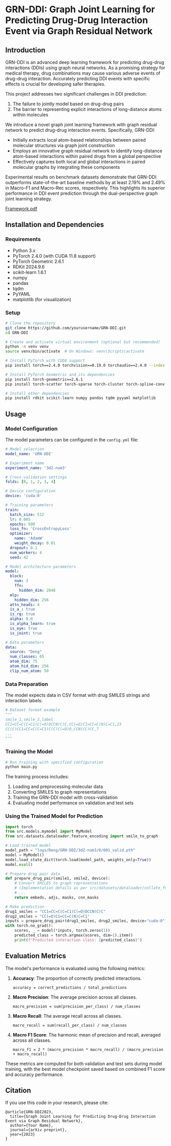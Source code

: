 # GRN-DDI: Graph Joint Learning for Predicting Drug-Drug Interaction Event via Graph Residual Network

## Introduction

GRN-DDI is an advanced deep learning framework for predicting drug-drug interactions (DDIs) using graph neural networks. As a promising strategy for medical therapy, drug combinations may cause various adverse events of drug-drug interaction. Accurately predicting DDI events with specific effects is crucial for developing safer therapies.

This project addresses two significant challenges in DDI prediction:

1. The failure to jointly model based on drug-drug pairs
2. The barrier to representing explicit interactions of long-distance atoms within molecules

We introduce a novel graph joint learning framework with graph residual network to predict drug-drug interaction events. Specifically, GRN-DDI:

- Initially extracts local atom-based relationships between paired molecular structures via graph joint construction
- Employs an innovative graph residual network to identify long-distance atom-based interactions within paired drugs from a global perspective
- Effectively captures both local and global interactions in paired molecular graphs by integrating these components

Experimental results on benchmark datasets demonstrate that GRN-DDI outperforms state-of-the-art baseline methods by at least 2.19% and 2.49% in Macro-F1 and Macro-Rec scores, respectively. This highlights its superior performance in DDI event prediction through the dual-perspective graph joint learning strategy.

[Framework.pdf](https://github.com/user-attachments/files/19872618/Framework.pdf)


## Installation and Dependencies

### Requirements

- Python 3.x
- PyTorch 2.4.0 (with CUDA 11.8 support)
- PyTorch Geometric 2.6.1
- RDKit 2024.9.6
- scikit-learn 1.6.1
- numpy
- pandas
- tqdm
- PyYAML
- matplotlib (for visualization)

### Setup

```bash
# Clone the repository
git clone https://github.com/yourusername/GRN-DDI.git
cd GRN-DDI

# Create and activate virtual environment (optional but recommended)
python -m venv venv
source venv/bin/activate  # On Windows: venv\Scripts\activate

# Install PyTorch with CUDA support
pip install torch==2.4.0 torchvision==0.19.0 torchaudio==2.4.0 --index-url https://download.pytorch.org/whl/cu118

# Install PyTorch Geometric and its dependencies
pip install torch-geometric==2.6.1
pip install torch-scatter torch-sparse torch-cluster torch-spline-conv -f https://data.pyg.org/whl/torch-2.4.0+cu118.html

# Install other dependencies
pip install rdkit scikit-learn numpy pandas tqdm pyyaml matplotlib
```

## Usage

### Model Configuration

The model parameters can be configured in the `config.yml` file:

```yaml
# Model selection
model_name: 'GRN-DDI'

# Experiment name
experiment_name: '3d2-num3'

# Cross-validation settings
folds: [0, 1, 2, 3, 4]

# Device configuration
device: 'cuda:0'

# Training parameters
train:
  batch_size: 512
  lr: 0.005
  epochs: 500
  loss_fn: 'CrossEntropyLoss'
  optimizer:
    name: 'AdamW'
    weight_decay: 0.01
  dropout: 0.1
  num_workers: 4
  seed: 42

# Model architecture parameters
model:
  block:
    num: 3
    ffn:
      hidden_dim: 2048
  mlp:
    hidden_dim: 256
  attn_heads: 4
  is_a_: true
  is_rg: true
  alpha: 0.0
  is_alpha_learn: true
  is_eye: true
  is_joint: true

# Data parameters
data:
  source: "Deng"
  num_classes: 65
  atom_dim: 75
  atom_hid_dim: 256
  clip_num_atom: 50
```

### Data Preparation

The model expects data in CSV format with drug SMILES strings and interaction labels:

```python
# Dataset format example
"""
smile_1,smile_2,label
CC1=CC=C(C=C1)C(=O)OCCN(C)C,CC(=O)C1=CC=C(N)C=C1,23
CC(C)CC1=CC=C(C=C1)C(C)C(=O)O,CCN(CC)CC,7
...
"""
```

### Training the Model

```python
# Run training with specified configuration
python main.py
```

The training process includes:

1. Loading and preprocessing molecular data
2. Converting SMILES to graph representations
3. Training the GRN-DDI model with cross-validation
4. Evaluating model performance on validation and test sets

### Using the Trained Model for Prediction

```python
import torch
from src.models.mymodel import MyModel
from src.datasets.dataloader.feature_encoding import smile_to_graph

# Load trained model
model_path = "logs/Deng/GRN-DDI/3d2-num3/0/001_valid.pth"
model = MyModel()
model.load_state_dict(torch.load(model_path, weights_only=True))
model.eval()

# Prepare drug pair data
def prepare_drug_pair(smile1, smile2, device):
    # Convert SMILES to graph representations
    # (Implementation details as per src/datasets/dataloader/collate_fn.py)
    # ...
    return embeds, adjs, masks, cnn_masks

# Make prediction
drug1_smiles = "CC1=CC=C(C=C1)C(=O)OCCN(C)C"
drug2_smiles = "CC(=O)C1=CC=C(N)C=C1"
inputs = prepare_drug_pair(drug1_smiles, drug2_smiles, device="cuda:0")
with torch.no_grad():
    scores, _ = model(*inputs, torch.zeros(1))
    predicted_class = torch.argmax(scores, dim=1).item()
    print(f"Predicted interaction class: {predicted_class}")
```

## Evaluation Metrics

The model's performance is evaluated using the following metrics:

1. **Accuracy**: The proportion of correctly predicted interactions.

   ```
   accuracy = correct_predictions / total_predictions
   ```

2. **Macro Precision**: The average precision across all classes.

   ```
   macro_precision = sum(precision_per_class) / num_classes
   ```

3. **Macro Recall**: The average recall across all classes.

   ```
   macro_recall = sum(recall_per_class) / num_classes
   ```

4. **Macro F1 Score**: The harmonic mean of precision and recall, averaged across all classes.

   ```
   macro_f1 = 2 * (macro_precision * macro_recall) / (macro_precision + macro_recall)
   ```

These metrics are computed for both validation and test sets during model training, with the best model checkpoint saved based on combined F1 score and accuracy performance.

## Citation

If you use this code in your research, please cite:

```
@article{GRN-DDI2023,
  title={Graph Joint Learning for Predicting Drug-Drug Interaction Event via Graph Residual Network},
  author={Your Name},
  journal={arXiv preprint},
  year={2023}
}
```
